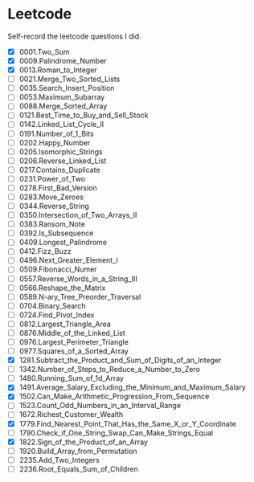 # Leetcode
Self-record the leetcode questions I did.

- [x] 0001.Two_Sum
- [x] 0009.Palindrome_Number
- [x] 0013.Roman_to_Integer
- [ ] 0021.Merge_Two_Sorted_Lists
- [ ] 0035.Search_Insert_Position
- [ ] 0053.Maximum_Subarray
- [ ] 0088.Merge_Sorted_Array
- [ ] 0121.Best_Time_to_Buy_and_Sell_Stock
- [ ] 0142.Linked_List_Cycle_II
- [ ] 0191.Number_of_1_Bits
- [ ] 0202.Happy_Number
- [ ] 0205.Isomorphic_Strings
- [ ] 0206.Reverse_Linked_List
- [ ] 0217.Contains_Duplicate
- [ ] 0231.Power_of_Two
- [ ] 0278.First_Bad_Version
- [ ] 0283.Move_Zeroes
- [ ] 0344.Reverse_String
- [ ] 0350.Intersection_of_Two_Arrays_II
- [ ] 0383.Ransom_Note
- [ ] 0392.Is_Subsequence
- [ ] 0409.Longest_Palindrome
- [ ] 0412.Fizz_Buzz
- [ ] 0496.Next_Greater_Element_I
- [ ] 0509.Fibonacci_Numer
- [ ] 0557.Reverse_Words_in_a_String_III
- [ ] 0566.Reshape_the_Matrix
- [ ] 0589.N-ary_Tree_Preorder_Traversal
- [ ] 0704.Binary_Search
- [ ] 0724.Find_Pivot_Index
- [ ] 0812.Largest_Triangle_Area
- [ ] 0876.Middle_of_the_Linked_List
- [ ] 0976.Largest_Perimeter_Triangle
- [ ] 0977.Squares_of_a_Sorted_Array
- [x] 1281.Subtract_the_Product_and_Sum_of_Digits_of_an_Integer
- [ ] 1342.Number_of_Steps_to_Reduce_a_Number_to_Zero
- [ ] 1480.Running_Sum_of_1d_Array
- [x] 1491.Average_Salary_Excluding_the_Minimum_and_Maximum_Salary
- [x] 1502.Can_Make_Arithmetic_Progression_From_Sequence
- [ ] 1523.Count_Odd_Numbers_in_an_Interval_Range
- [ ] 1672.Richest_Customer_Wealth
- [x] 1779.Find_Nearest_Point_That_Has_the_Same_X_or_Y_Coordinate
- [ ] 1790.Check_if_One_String_Swap_Can_Make_Strings_Equal
- [x] 1822.Sign_of_the_Product_of_an_Array
- [ ] 1920.Build_Array_from_Permutation
- [ ] 2235.Add_Two_Integers
- [ ] 2236.Root_Equals_Sum_of_Children
